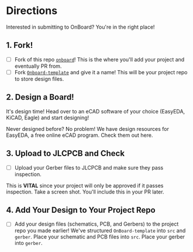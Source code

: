 # Directions
Interested in submitting to OnBoard? You're in the right place!

## 1. Fork!
- [ ] Fork of this repo [`onboard`](https://github.com/hackclub/OnBoard/)! This is the where you'll add your project and eventually PR from.
- [ ] Fork [`Onboard-template`](https://github.com/hackclub/OnBoard-template/) and give it a name! This will be your project repo to store design files.

## 2. Design a Board!
It's design time! Head over to an eCAD software of your choice (EasyEDA, KiCAD, Eagle) and start designing!

Never designed before? No problem! We have design resources for EasyEDA, a free online eCAD program. Check them out here.

## 3. Upload to JLCPCB and Check
- [ ] Upload your Gerber files to JLCPCB and make sure they pass inspection. 

This is **VITAL** since your project will only be approved if it passes inspection. Take a screen shot. You'll include this in your PR later.

## 4. Add Your Design to Your Project Repo
- [ ] Add your design files (schematics, PCB, and Gerbers) to the project repo you made earlier!
We've structured `OnBoard-template` into `src` and `gerber`. Place your schematic and PCB files into `src`. Place your gerber  into `gerber`.


